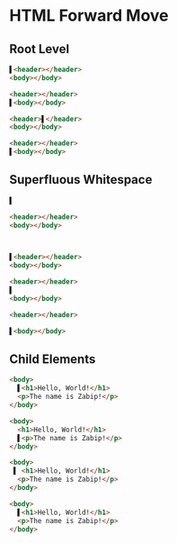 # HTML Forward Move
## Root Level
```html
▌<header></header>
<body></body>
```
```html
<header></header>
▌<body></body>
```

```html
<header>▌</header>
<body></body>
```
```html
<header></header>
▌<body></body>
```

## Superfluous Whitespace
```html
▌

<header></header>
<body></body>
```
```html


▌<header></header>
<body></body>
```

```html
<header></header>
▌
<body></body>
```
```html
<header></header>

▌<body></body>
```

## Child Elements
```html
<body>
  ▌<h1>Hello, World!</h1>
  <p>The name is Zabip!</p>
</body>
```
```html
<body>
  <h1>Hello, World!</h1>
  ▌<p>The name is Zabip!</p>
</body>
```

```html
<body>
 ▌ <h1>Hello, World!</h1>
  <p>The name is Zabip!</p>
</body>
```
```html
<body>
  ▌<h1>Hello, World!</h1>
  <p>The name is Zabip!</p>
</body>
```